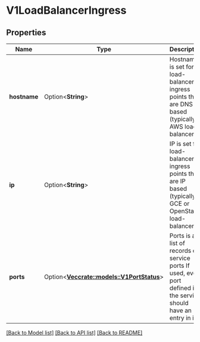 # V1LoadBalancerIngress

## Properties

Name | Type | Description | Notes
------------ | ------------- | ------------- | -------------
**hostname** | Option<**String**> | Hostname is set for load-balancer ingress points that are DNS based (typically AWS load-balancers) | [optional]
**ip** | Option<**String**> | IP is set for load-balancer ingress points that are IP based (typically GCE or OpenStack load-balancers) | [optional]
**ports** | Option<[**Vec<crate::models::V1PortStatus>**](v1.PortStatus.md)> | Ports is a list of records of service ports If used, every port defined in the service should have an entry in it | [optional]

[[Back to Model list]](../README.md#documentation-for-models) [[Back to API list]](../README.md#documentation-for-api-endpoints) [[Back to README]](../README.md)



